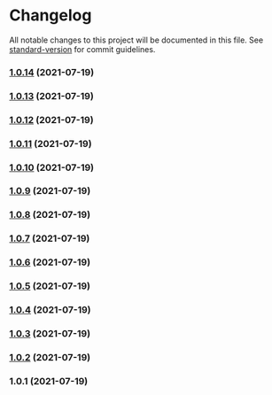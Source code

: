 # Changelog

All notable changes to this project will be documented in this file. See [standard-version](https://github.com/conventional-changelog/standard-version) for commit guidelines.

### [1.0.14](https://github.com/srclaunch/entity-update-orchestration-github-action/compare/v1.0.13...v1.0.14) (2021-07-19)

### [1.0.13](https://github.com/srclaunch/entity-update-orchestration-github-action/compare/v1.0.12...v1.0.13) (2021-07-19)

### [1.0.12](https://github.com/srclaunch/entity-update-orchestration-github-action/compare/v1.0.11...v1.0.12) (2021-07-19)

### [1.0.11](https://github.com/srclaunch/entity-update-orchestration-github-action/compare/v1.0.10...v1.0.11) (2021-07-19)

### [1.0.10](https://github.com/srclaunch/entity-update-orchestration-github-action/compare/v1.0.9...v1.0.10) (2021-07-19)

### [1.0.9](https://github.com/srclaunch/entity-update-orchestration-github-action/compare/v1.0.8...v1.0.9) (2021-07-19)

### [1.0.8](https://github.com/srclaunch/entity-update-orchestration-github-action/compare/v1.0.7...v1.0.8) (2021-07-19)

### [1.0.7](https://github.com/srclaunch/entity-update-orchestration-github-action/compare/v1.0.6...v1.0.7) (2021-07-19)

### [1.0.6](https://github.com/srclaunch/entity-update-orchestration-github-action/compare/v1.0.5...v1.0.6) (2021-07-19)

### [1.0.5](https://github.com/srclaunch/entity-update-orchestration-github-action/compare/v1.0.4...v1.0.5) (2021-07-19)

### [1.0.4](https://github.com/srclaunch/entity-update-orchestration-github-action/compare/v1.0.3...v1.0.4) (2021-07-19)

### [1.0.3](https://github.com/srclaunch/entity-update-orchestration-github-action/compare/v1.0.2...v1.0.3) (2021-07-19)

### [1.0.2](https://github.com/srclaunch/entity-update-orchestration-github-action/compare/v1.0.1...v1.0.2) (2021-07-19)

### 1.0.1 (2021-07-19)
